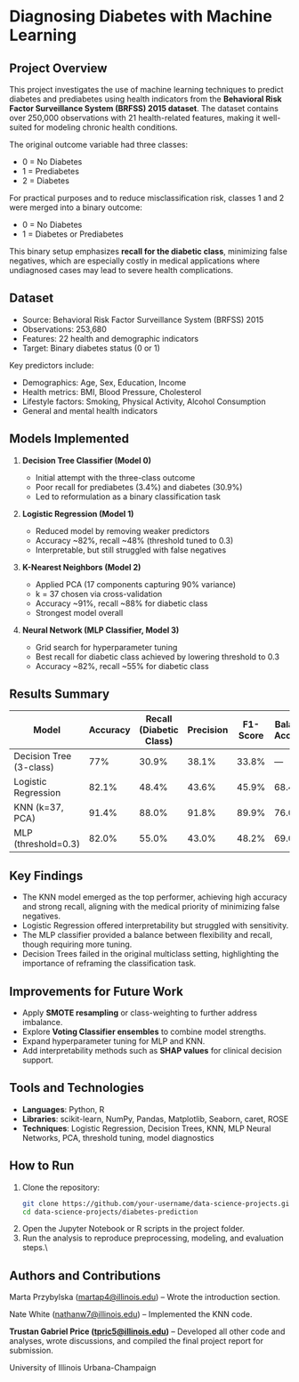 # Diagnosing Diabetes with Machine Learning

## Project Overview
This project investigates the use of machine learning techniques to predict diabetes and prediabetes using health indicators from the **Behavioral Risk Factor Surveillance System (BRFSS) 2015 dataset**. The dataset contains over 250,000 observations with 21 health-related features, making it well-suited for modeling chronic health conditions.

The original outcome variable had three classes:  
- 0 = No Diabetes  
- 1 = Prediabetes  
- 2 = Diabetes  

For practical purposes and to reduce misclassification risk, classes 1 and 2 were merged into a binary outcome:  
- 0 = No Diabetes  
- 1 = Diabetes or Prediabetes  

This binary setup emphasizes **recall for the diabetic class**, minimizing false negatives, which are especially costly in medical applications where undiagnosed cases may lead to severe health complications.

## Dataset
- Source: Behavioral Risk Factor Surveillance System (BRFSS) 2015  
- Observations: 253,680  
- Features: 22 health and demographic indicators  
- Target: Binary diabetes status (0 or 1)

Key predictors include:
- Demographics: Age, Sex, Education, Income  
- Health metrics: BMI, Blood Pressure, Cholesterol  
- Lifestyle factors: Smoking, Physical Activity, Alcohol Consumption  
- General and mental health indicators

## Models Implemented
1. **Decision Tree Classifier (Model 0)**  
   - Initial attempt with the three-class outcome  
   - Poor recall for prediabetes (3.4%) and diabetes (30.9%)  
   - Led to reformulation as a binary classification task  

2. **Logistic Regression (Model 1)**  
   - Reduced model by removing weaker predictors  
   - Accuracy ~82%, recall ~48% (threshold tuned to 0.3)  
   - Interpretable, but still struggled with false negatives  

3. **K-Nearest Neighbors (Model 2)**  
   - Applied PCA (17 components capturing 90% variance)  
   - k = 37 chosen via cross-validation  
   - Accuracy ~91%, recall ~88% for diabetic class  
   - Strongest model overall  

4. **Neural Network (MLP Classifier, Model 3)**  
   - Grid search for hyperparameter tuning  
   - Best recall for diabetic class achieved by lowering threshold to 0.3  
   - Accuracy ~82%, recall ~55% for diabetic class  

## Results Summary

| Model                  | Accuracy | Recall (Diabetic Class) | Precision | F1-Score | Balanced Accuracy |
|-------------------------|----------|--------------------------|-----------|----------|-------------------|
| Decision Tree (3-class) | 77%      | 30.9%                   | 38.1%     | 33.8%    | —                 |
| Logistic Regression     | 82.1%    | 48.4%                   | 43.6%     | 45.9%    | 68.4%             |
| KNN (k=37, PCA)         | 91.4%    | 88.0%                   | 91.8%     | 89.9%    | 76.0%             |
| MLP (threshold=0.3)     | 82.0%    | 55.0%                   | 43.0%     | 48.2%    | 69.0%             |

## Key Findings
- The KNN model emerged as the top performer, achieving high accuracy and strong recall, aligning with the medical priority of minimizing false negatives.  
- Logistic Regression offered interpretability but struggled with sensitivity.  
- The MLP classifier provided a balance between flexibility and recall, though requiring more tuning.  
- Decision Trees failed in the original multiclass setting, highlighting the importance of reframing the classification task.  

## Improvements for Future Work
- Apply **SMOTE resampling** or class-weighting to further address imbalance.  
- Explore **Voting Classifier ensembles** to combine model strengths.  
- Expand hyperparameter tuning for MLP and KNN.  
- Add interpretability methods such as **SHAP values** for clinical decision support.  

## Tools and Technologies
- **Languages**: Python, R  
- **Libraries**: scikit-learn, NumPy, Pandas, Matplotlib, Seaborn, caret, ROSE  
- **Techniques**: Logistic Regression, Decision Trees, KNN, MLP Neural Networks, PCA, threshold tuning, model diagnostics  

## How to Run
1. Clone the repository:  
   ```bash
   git clone https://github.com/your-username/data-science-projects.git
   cd data-science-projects/diabetes-prediction
2. Open the Jupyter Notebook or R scripts in the project folder.
3. Run the analysis to reproduce preprocessing, modeling, and evaluation steps.\

## Authors and Contributions

Marta Przybylska (martap4@illinois.edu) 
– Wrote the introduction section.

Nate White (nathanw7@illinois.edu) 
– Implemented the KNN code.

**Trustan Gabriel Price (tpric5@illinois.edu)**
– Developed all other code and analyses, wrote discussions, and compiled the final project report for submission.

University of Illinois Urbana-Champaign
